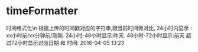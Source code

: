 # timeFormatter
时间格式化\n
根据上传的时间戳对应的字符串,跟当前时间做对比,
24小时内显示 : xx小时前/xx分钟前/刚刚. 
24小时-48小时显示:昨天.
48小时-72小时显示:前天
超过72小时显示对应日期 和 时间: 2016-04-05 13:23
